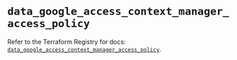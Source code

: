 # `data_google_access_context_manager_access_policy`

Refer to the Terraform Registry for docs: [`data_google_access_context_manager_access_policy`](https://registry.terraform.io/providers/hashicorp/google/6.29.0/docs/data-sources/access_context_manager_access_policy).
